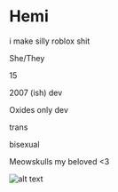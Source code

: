# Hemi
i make silly roblox shit

<p>She/They</p>
<p>15</p>
<p>2007 (ish) dev</p>
<p>Oxides only dev</p>
<p>trans</p>
<p>bisexual</p>
<p>Meowskulls my beloved <3</p>

![alt text](https://i.imgur.com/xMI49zV.png)
